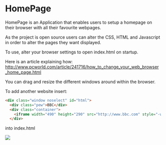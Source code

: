 HomePage
========
HomePage is an Application that enables users to setup a homepage on their browser with all their favourite webpages. 

As the project is open source users can alter the CSS, HTML and Javascript in order to alter the pages they want displayed.

To use, alter your browser settings to open index.html on startup.

Here is an article explaining how: 
http://www.pcworld.com/article/241716/how_to_change_your_web_browser_home_page.html

You can drag and resize the different windows around within the browser. 

To add another website insert:
```html
<div class="window noselect" id="html">
  <div class="pew">BBC</div>
  <div class="container">
  	<iframe width="490" height="290" src="http://www.bbc.com" style="-webkit-transform:scale(1.0);-moz-transform-scale(1.0);"></iframe>
  </div>
```
into index.html

![](http://imgur.com/fJvaaTI.jpg)
